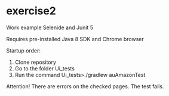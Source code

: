 # exercise2

Work example Selenide and Junit 5

Requires pre-installed Java 8 SDK and Chrome browser

Startup order:
1. Clone repository
2. Go to the folder Ui_tests
3. Run the command
Ui_tests>./gradlew auAmazonTest

Attention!
There are errors on the checked pages. The test fails.
